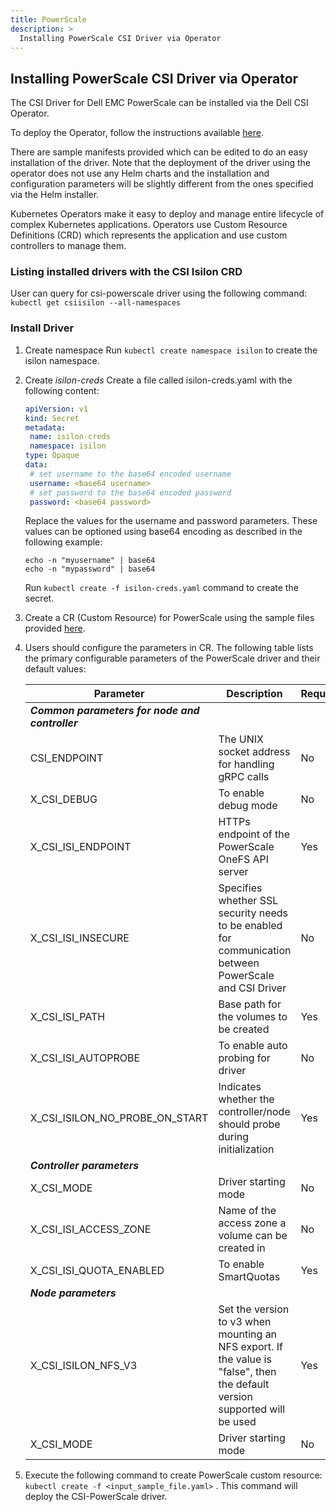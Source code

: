 ```yaml
---
title: PowerScale
description: >
  Installing PowerScale CSI Driver via Operator
---
```


## Installing PowerScale CSI Driver via Operator

The CSI Driver for Dell EMC PowerScale can be installed via the Dell CSI Operator.

To deploy the Operator, follow the instructions available [here](/content/docs/installation/operator/).

There are sample manifests provided which can be edited to do an easy installation of the driver. Note that the deployment of the driver using the operator does not use any Helm charts and the installation and configuration parameters will be slightly different from the ones specified via the Helm installer.

Kubernetes Operators make it easy to deploy and manage entire lifecycle of complex Kubernetes applications. Operators use Custom Resource Definitions (CRD) which represents the application and use custom controllers to manage them.

### Listing installed drivers with the CSI Isilon CRD
User can query for csi-powerscale driver using the following command:
`kubectl get csiisilon --all-namespaces`

### Install Driver

1. Create namespace
   Run `kubectl create namespace isilon` to create the isilon namespace.
2. Create *isilon-creds*
   Create a file called isilon-creds.yaml with the following content:
     ```yaml
    apiVersion: v1
    kind: Secret
    metadata:
      name: isilon-creds
      namespace: isilon
    type: Opaque
    data:
      # set username to the base64 encoded username
      username: <base64 username>
      # set password to the base64 encoded password
      password: <base64 password>
    ```
   Replace the values for the username and password parameters. These values can be optioned using base64 encoding as described in the following example:
   ```
   echo -n "myusername" | base64
   echo -n "mypassword" | base64
   ```
   Run `kubectl create -f isilon-creds.yaml` command to create the secret.
3. Create a CR (Custom Resource) for PowerScale using the sample files provided 
   [here](https://github.com/dell/dell-csi-operator/tree/master/samples).
4. Users should configure the parameters in CR. The following table lists the primary configurable parameters of the PowerScale driver and their default values:
   
   | Parameter | Description | Required | Default |
   | --------- | ----------- | -------- |-------- |
   | ***Common parameters for node and controller*** |
   | CSI_ENDPOINT | The UNIX socket address for handling gRPC calls | No | /var/run/csi/csi.sock |
   | X_CSI_DEBUG | To enable debug mode | No | false |
   | X_CSI_ISI_ENDPOINT | HTTPs endpoint of the PowerScale OneFS API server | Yes | |
   | X_CSI_ISI_INSECURE | Specifies whether SSL security needs to be enabled for communication between PowerScale and CSI Driver | No | true |
   | X_CSI_ISI_PATH | Base path for the volumes to be created | Yes | |
   | X_CSI_ISI_AUTOPROBE | To enable auto probing for driver | No | true |
   | X_CSI_ISILON_NO_PROBE_ON_START | Indicates whether the controller/node should probe during initialization | Yes | |
   | ***Controller parameters*** |
   | X_CSI_MODE   | Driver starting mode  | No | controller |
   | X_CSI_ISI_ACCESS_ZONE | Name of the access zone a volume can be created in | No | System |
   | X_CSI_ISI_QUOTA_ENABLED | To enable SmartQuotas | Yes | |
   | ***Node parameters*** |
   | X_CSI_ISILON_NFS_V3 | Set the version to v3 when mounting an NFS export. If the value is "false", then the default version supported will be used | Yes | |
   | X_CSI_MODE   | Driver starting mode  | No | node |
5.  Execute the following command to create PowerScale custom resource:
    ```kubectl create -f <input_sample_file.yaml>``` .
    This command will deploy the CSI-PowerScale driver.
